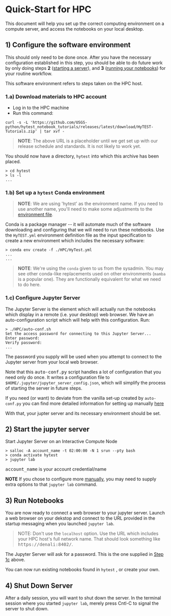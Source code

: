 # Quick-Start for HPC

This document will help you set up the correct computing environment on a compute
server, and access the notebooks on your local desktop.

## 1) Configure the software environment

This should only need to be done once. After you have the necessary
configuration established in this step, you should be able to do
future work by only doing steps
**2** ([starting a server](#2-start-the-jupyter-server)), and
**3** ([running your notebooks](#3-run-notebooks)) for your routine workflow.

This software environment refers to steps taken on the HPC host.

### 1.a) Download materials to HPC account

* Log in to the HPC machine
* Run this command:

```text
curl -s -L 'https://github.com/USGS-python/hytest_notebook_tutorials/releases/latest/download/HyTEST-Tutorials.zip' | tar xvf -
```

> **NOTE**: The above URL is a placeholder until we get set up with our release schedule and standards.  It is not likely to work yet.

You should now have a directory, `hytest` into which this archive has
been placed.

```text
> cd hytest
> ls -l
...
```

### 1.b) Set up a `hytest` Conda environment

> **NOTE**: We are using 'hytest' as the environment name.  If you need to use
another name, you'll need to make some adjustments to the
[environment file](./HPC/HyTest.yml).

Conda is a package manager -- it will automate much of the software downloading
and configuring that we will need to run these notebooks. Use the `HyTEST.yml` environment definition file as the input specification to create a
new environment which includes the necessary software:

```text
> conda env create -f ./HPC/HyTest.yml
...
...
```

> **NOTE**: We're using the `conda` given to us from the sysadmin. You may
see other conda-like replacements used on other environments (`mamba` is a popular
one).  They are functionally equivalent for what we need to do here.

### 1.c) Configure Jupyter Server

The Jupyter Server is the element which will actually run the notebooks
which display in a remote (i.e. your desktop) web browser.  We have an auto-configuration script which will help with this configuration. Run:

```text
> ./HPC/auto-conf.sh
Set the access password for connecting to this Jupyter Server...
Enter password:
Verify password:
...
```

The password you supply will be used when you attempt to connect to the
Jupyter server from your local web browser.

Note that this <kbd>auto-conf.py</kbd> script handles a lot of
configuration that you need only do once. It writes a configuration
file to `$HOME/.jupyter/jupyter_server_config.json`, which will simplify
the process of starting the server in future steps.

If you need (or want) to deviate from the vanilla set-up created by
`auto-conf.py` you can find more detailed information for setting up
manually [here](./HPC/ManualConfig.md)

With that, your jupter server and its necessary environment should be set.

## 2) Start the jupyter server

Start Jupyter Server on an Interactive Compute Node

```text
> salloc -A account_name -t 02:00:00 -N 1 srun --pty bash
> conda activate hytest
> jupyter lab
```

<kbd>account_name</kbd> is your account credential/name

**NOTE** If you chose to configure more [manually](./HPC/ManualConfig.md),
you may need to supply extra options to that `jupyter lab` command.

## 3) Run Notebooks

You are now ready to connect a web browser to your jupyter server.  Launch
a web browser on your dekstop and connect to the URL provided in the
startup messaging when you launched `jupyter lab`.

> NOTE:  Don't use the `localhost` option.  Use the URL which includes
your HPC host's full network name. That should look something like
<kbd>https://denali:8402/</kbd>.

The Jupyter Server will ask for a password.  This is the one supplied
in [Step 1c](#1c-configure-jupyter-server) above.

You can now run existing notebooks found in `hytest` , or create
your own.

## 4) Shut Down Server

After a daily session, you will want to shut down the server. In the
terminal session where you started `jupyter lab`, merely press Cntl-C
to signal the server to shut down.
